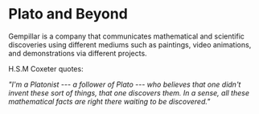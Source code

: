 # Plato and Beyond

Gempillar is a company that communicates mathematical and scientific discoveries using different mediums such as paintings, video animations, and demonstrations via different projects.

H.S.M Coxeter quotes:

_"I'm a Platonist --- a follower of Plato --- who believes that one didn't invent these sort of things, that one discovers them.  In a sense, all these mathematical facts are right there waiting to be discovered."_



